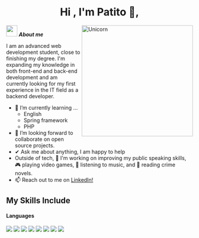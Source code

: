 <h1 align="center"><b>Hi , I'm Patito </b>👋,</h1>
<!--  -->
<img align="right" width=300px alt="Unicorn" src="https://c.tenor.com/GN73MKBawZYAAAAi/busy-cute.gif" />

<img src="https://media.giphy.com/media/ObNTw8Uzwy6KQ/giphy.gif" width="30px">&nbsp;***About me***

I am an advanced web development student, close to finishing my degree. I'm expanding my knowledge in both front-end and back-end development and am currently looking for my first experience in the IT field as a backend developer.

- 🌱 I’m currently learning ...
  - English
  - Spring framework
  - PHP
- 👯 I’m looking forward to collaborate on open source projects.
- ✔ Ask me about anything, I am happy to help<br>
- Outside of tech, 💜 I'm working on improving my public speaking skills, 🎮 playing video games, 🎵 listening to music, and 📖 reading crime novels.
- 📫 Reach out to me on <a href="https://www.linkedin.com/in/mauricio-dominguez-4190ab24a/">LinkedIn!</a>

## My Skills Include

<h4> Languages </h4>
<span> 
  <img src="https://img.shields.io/badge/HTML5-E34F26?style=for-the-badge&logo=html5&logoColor=white">
  <img src="https://img.shields.io/badge/CSS3-1572B6?style=for-the-badge&logo=css3&logoColor=white">
  <img src="https://img.shields.io/badge/JavaScript-F7DF1E?style=for-the-badge&logo=javascript&logoColor=black">
  <img src="https://img.shields.io/badge/Git-F05032?style=for-the-badge&logo=git&logoColor=white">
  <img src="https://img.shields.io/badge/MySQL-00000F?style=for-the-badge&logo=mysql&logoColor=white">
  <img src="https://img.shields.io/badge/php-%23777BB4.svg?style=for-the-badge&logo=php&logoColor=white">
  <img src="https://img.shields.io/badge/Java-ED8B00?style=for-the-badge&logo=java&logoColor=white">
  <img src="https://img.shields.io/badge/spring-%236DB33F.svg?style=for-the-badge&logo=spring&logoColor=white">

</span>

